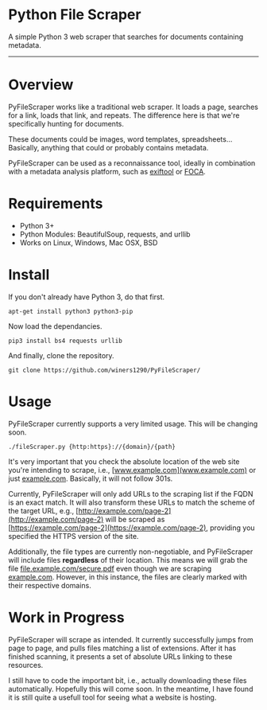 # Python File Scraper
A simple Python 3 web scraper that searches for documents containing metadata.

---

# Overview
PyFileScraper works like a traditional web scraper. It loads a page, searches for a link, loads that link, and repeats. The difference here is that we're specifically hunting for documents.

These documents could be images, word templates, spreadsheets... Basically, anything that could or probably contains metadata.

PyFileScraper can be used as a reconnaissance tool, ideally in combination with a metadata analysis platform, such as [exiftool](https://www.sno.phy.queensu.ca/~phil/exiftool/) or [FOCA](https://www.elevenpaths.com/labstools/foca/index.html).

# Requirements
- Python 3+
- Python Modules: BeautifulSoup, requests, and urllib
- Works on Linux, Windows, Mac OSX, BSD

# Install
If you don't already have Python 3, do that first.

```
apt-get install python3 python3-pip
```

Now load the dependancies.

```
pip3 install bs4 requests urllib
```

And finally, clone the repository.

```
git clone https://github.com/winers1290/PyFileScraper/
```

# Usage
PyFileScraper currently supports a very limited usage. This will be changing soon.

```
./fileScraper.py {http:https}://{domain}/{path}
```

It's very important that you check the absolute location of the web site you're intending to scrape, i.e., [www.example.com](www.example.com) or just [example.com](example.com). Basically, it will not follow 301s.

Currently, PyFileScraper will only add URLs to the scraping list if the FQDN is an exact match. It will also transform these URLs to match the scheme of the target URL, e.g., [http://example.com/page-2](http://example.com/page-2) will be scraped as [https://example.com/page-2](https://example.com/page-2), providing you specified the HTTPS version of the site.

Additionally, the file types are currently non-negotiable, and PyFileScraper will include files **regardless** of their location. This means we will grab the file [file.example.com/secure.pdf](file.example.com/secure.pdf) even though we are scraping [example.com](example.com). However, in this instance, the files are clearly marked with their respective domains.

# Work in Progress
PyFileScraper will scrape as intended. It currently successfully jumps from page to page, and pulls files matching a list of extensions. After it has finished scanning, it presents a set of absolute URLs linking to these resources.

I still have to code the important bit, i.e., actually downloading these files automatically. Hopefully this will come soon. In the meantime, I have found it is still quite a usefull tool for seeing what a website is hosting.
